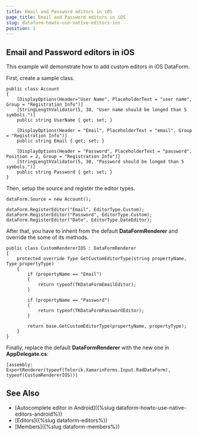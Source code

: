 ```yaml
---
title: Email and Password editors in iOS
page_title: Email and Password editors in iOS
slug: dataform-howto-use-native-editors-ios
position: 1
---
```


## Email and Password editors in iOS

This example will demonstrate how to add custom editors in iOS DataForm.

First, create a sample class.
 
	public class Account
	{
	    [DisplayOptions(Header="User Name", PlaceholderText = "user name", Group = "Registration Info")]
	    [StringLengthValidator(5, 30, "User name should be longed than 5 symbols.")]
	    public string UserName { get; set; }
	
	    [DisplayOptions(Header = "Email", PlaceholderText = "email", Group = "Registration Info")]
	    public string Email { get; set; }
	
	    [DisplayOptions(Header = "Password", PlaceholderText = "password", Position = 2, Group = "Registration Info")]
	    [StringLengthValidator(5, 30, "Password should be longed than 5 symbols.")]
	    public string Password { get; set; }
	}

Then, setup the source and register the editor types.
 
	dataForm.Source = new Account();

	dataForm.RegisterEditor("Email", EditorType.Custom);
	dataForm.RegisterEditor("Password", EditorType.Custom);
	dataForm.RegisterEditor("Date", EditorType.DateEditor);

After that, you have to inherit from the default **DataFormRenderer** and override the some of its methods.

	public class CustomRendererIOS : DataFormRenderer
	{
	    protected override Type GetCustomEditorType(string propertyName, Type propertyType)
	    {
	        if (propertyName == "Email")
	        {
	            return typeof(TKDataFormEmailEditor);
	        }
	
	        if (propertyName == "Password")
	        {
	            return typeof(TKDataFormPasswordEditor);
	        }
	
	        return base.GetCustomEditorType(propertyName, propertyType);
	    }
	}

Finally, replace the default **DataFormRenderer** with the new one in **AppDelegate.cs**:

	[assembly: ExportRenderer(typeof(Telerik.XamarinForms.Input.RadDataForm), typeof(CustomRendererIOS))]
		
## See Also
- [Autocomplete editor in Android]({%slug dataform-howto-use-native-editors-android%})
- [Editors]({%slug dataform-editors%})
- [Members]({%slug dataform-members%})